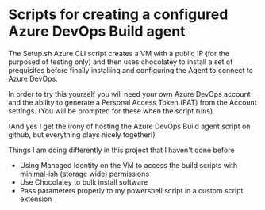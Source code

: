 # Scripts for creating a configured Azure DevOps Build agent 

The Setup.sh Azure CLI script creates a VM with a public IP (for the purposed of testing only) and then uses chocolatey to install a set of prequisites before finally installing and configuring the Agent to connect to Azure DevOps.

In order to try this yourself you will need your own Azure DevOps account and the ability to generate a Personal Access Token (PAT) from the Account settings. (You will be prompted for these when the script runs)

(And yes I get the irony of hosting the Azure DevOps Build agent script on github, but everything plays nicely together!)

Things I am doing differently in this project that I haven't done before

- Using Managed Identity on the VM to access the build scripts with minimal-ish (storage wide) permissions
- Use Chocolatey to bulk install software
- Pass parameters properly to my powershell script in a custom script extension  